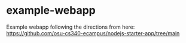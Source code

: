 # example-webapp
Example webapp following the directions from here: https://github.com/osu-cs340-ecampus/nodejs-starter-app/tree/main
